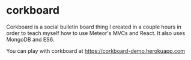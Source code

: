 # corkboard
Corkboard is a social bulletin board thing I created in a couple hours in order to teach myself how to use Meteor's MVCs and React. It also uses MongoDB and ES6.

You can play with corkboard at https://corkboard-demo.herokuapp.com